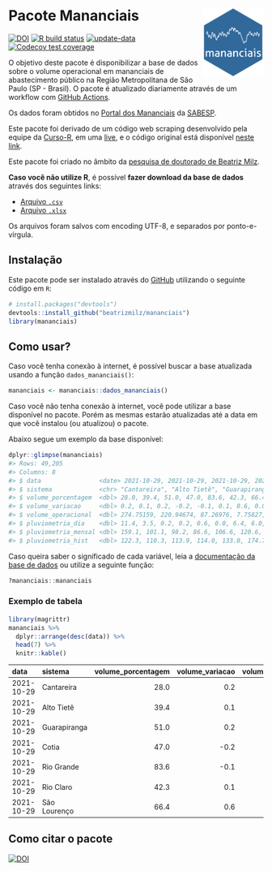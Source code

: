 
<!-- README.md is generated from README.Rmd. Please edit that file -->

# Pacote Mananciais <img src="man/figures/hexlogo.png" align="right" width = "120px"/>

<!-- badges: start -->

[![DOI](https://zenodo.org/badge/DOI/10.5281/zenodo.4733056.svg)](https://doi.org/10.5281/zenodo.4733056)
[![R build
status](https://github.com/beatrizmilz/mananciais/workflows/R-CMD-check/badge.svg)](https://github.com/beatrizmilz/mananciais/actions)
[![update-data](https://github.com/beatrizmilz/mananciais/actions/workflows/2-update_data.yaml/badge.svg)](https://github.com/beatrizmilz/mananciais/actions/workflows/2-update_data.yaml)
[![Codecov test
coverage](https://codecov.io/gh/beatrizmilz/mananciais/branch/master/graph/badge.svg)](https://codecov.io/gh/beatrizmilz/mananciais?branch=master)
<!-- badges: end -->

O objetivo deste pacote é disponibilizar a base de dados sobre o volume
operacional em mananciais de abastecimento público na Região
Metropolitana de São Paulo (SP - Brasil). O pacote é atualizado
diariamente através de um workflow com [GitHub
Actions](https://github.com/beatrizmilz/mananciais/actions).

Os dados foram obtidos no [Portal dos
Mananciais](http://mananciais.sabesp.com.br/Situacao) da
[SABESP](http://site.sabesp.com.br/site/Default.aspx).

Este pacote foi derivado de um código web scraping desenvolvido pela
equipe da [Curso-R](https://www.curso-r.com/), em uma
[live](https://youtu.be/jvZIxrMmOcQ), e o código original está
disponível [neste
link](https://github.com/curso-r/lives/blob/master/drafts/20200730_scraper_sabesp.R).

Este pacote foi criado no âmbito da [pesquisa de doutorado de Beatriz
Milz](https://beatrizmilz.github.io/tese/).

**Caso você não utilize R**, é possível **fazer download da base de
dados** através dos seguintes links:

  - [Arquivo
    `.csv`](https://github.com/beatrizmilz/mananciais/raw/master/inst/extdata/mananciais.csv)
  - [Arquivo
    `.xlsx`](https://github.com/beatrizmilz/mananciais/blob/master/inst/extdata/mananciais.xlsx?raw=true)

Os arquivos foram salvos com encoding UTF-8, e separados por
ponto-e-vírgula.

## Instalação

Este pacote pode ser instalado através do [GitHub](https://github.com/)
utilizando o seguinte código em `R`:

``` r
# install.packages("devtools")
devtools::install_github("beatrizmilz/mananciais")
library(mananciais)
```

## Como usar?

Caso você tenha conexão à internet, é possível buscar a base atualizada
usando a função `dados_mananciais()`:

``` r
mananciais <- mananciais::dados_mananciais() 
```

Caso você não tenha conexão à internet, você pode utilizar a base
disponível no pacote. Porém as mesmas estarão atualizadas até a data em
que você instalou (ou atualizou) o pacote.

Abaixo segue um exemplo da base disponível:

``` r
dplyr::glimpse(mananciais)
#> Rows: 49,205
#> Columns: 8
#> $ data                <date> 2021-10-29, 2021-10-29, 2021-10-29, 2021-10-29, 2…
#> $ sistema             <chr> "Cantareira", "Alto Tietê", "Guarapiranga", "Cotia…
#> $ volume_porcentagem  <dbl> 28.0, 39.4, 51.0, 47.0, 83.6, 42.3, 66.4, 27.8, 39…
#> $ volume_variacao     <dbl> 0.2, 0.1, 0.2, -0.2, -0.1, 0.1, 0.6, 0.0, 0.0, 0.2…
#> $ volume_operacional  <dbl> 274.75159, 220.94674, 87.26976, 7.75827, 93.73470,…
#> $ pluviometria_dia    <dbl> 11.4, 3.5, 0.2, 0.2, 0.6, 0.0, 6.4, 6.0, 3.8, 6.4,…
#> $ pluviometria_mensal <dbl> 159.1, 101.1, 98.2, 86.6, 106.6, 120.6, 175.8, 147…
#> $ pluviometria_hist   <dbl> 122.3, 110.3, 113.9, 114.0, 133.0, 174.7, 140.5, 1…
```

Caso queira saber o significado de cada variável, leia a [documentação
da base de
dados](https://beatrizmilz.github.io/mananciais/reference/mananciais.html)
ou utilize a seguinte função:

``` r
?mananciais::mananciais
```

### Exemplo de tabela

``` r
library(magrittr)
mananciais %>% 
  dplyr::arrange(desc(data)) %>% 
  head(7) %>%
  knitr::kable()
```

| data       | sistema      | volume\_porcentagem | volume\_variacao | volume\_operacional | pluviometria\_dia | pluviometria\_mensal | pluviometria\_hist |
| :--------- | :----------- | ------------------: | ---------------: | ------------------: | ----------------: | -------------------: | -----------------: |
| 2021-10-29 | Cantareira   |                28.0 |              0.2 |           274.75159 |              11.4 |                159.1 |              122.3 |
| 2021-10-29 | Alto Tietê   |                39.4 |              0.1 |           220.94674 |               3.5 |                101.1 |              110.3 |
| 2021-10-29 | Guarapiranga |                51.0 |              0.2 |            87.26976 |               0.2 |                 98.2 |              113.9 |
| 2021-10-29 | Cotia        |                47.0 |            \-0.2 |             7.75827 |               0.2 |                 86.6 |              114.0 |
| 2021-10-29 | Rio Grande   |                83.6 |            \-0.1 |            93.73470 |               0.6 |                106.6 |              133.0 |
| 2021-10-29 | Rio Claro    |                42.3 |              0.1 |             5.78178 |               0.0 |                120.6 |              174.7 |
| 2021-10-29 | São Lourenço |                66.4 |              0.6 |            58.96014 |               6.4 |                175.8 |              140.5 |

## Como citar o pacote

[![DOI](https://zenodo.org/badge/DOI/10.5281/zenodo.4733056.svg)](https://doi.org/10.5281/zenodo.4733056)
